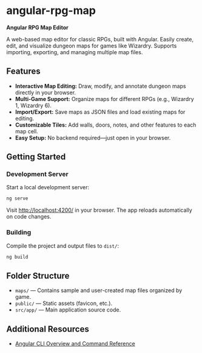 # angular-rpg-map

**Angular RPG Map Editor**

A web-based map editor for classic RPGs, built with Angular. Easily create, edit, and visualize dungeon maps for games like Wizardry. Supports importing, exporting, and managing multiple map files.

## Features

- **Interactive Map Editing:** Draw, modify, and annotate dungeon maps directly in your browser.
- **Multi-Game Support:** Organize maps for different RPGs (e.g., Wizardry 1, Wizardry 6).
- **Import/Export:** Save maps as JSON files and load existing maps for editing.
- **Customizable Tiles:** Add walls, doors, notes, and other features to each map cell.
- **Easy Setup:** No backend required—just open in your browser.

## Getting Started

### Development Server

Start a local development server:

```bash
ng serve
```

Visit [http://localhost:4200/](http://localhost:4200/) in your browser. The app reloads automatically on code changes.

### Building

Compile the project and output files to `dist/`:

```bash
ng build
```
## Folder Structure

- `maps/` — Contains sample and user-created map files organized by game.
- `public/` — Static assets (favicon, etc.).
- `src/app/` — Main application source code.

## Additional Resources

- [Angular CLI Overview and Command Reference](https://angular.dev/tools/cli)